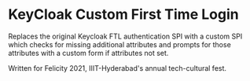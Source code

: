 # KeyCloak Custom First Time Login

Replaces the original Keycloak FTL authentication SPI with a custom SPI which
checks for missing additional attributes and prompts for those attributes with
a custom form if attributes not set.

Written for Felicity 2021, IIIT-Hyderabad's annual tech-cultural fest.
